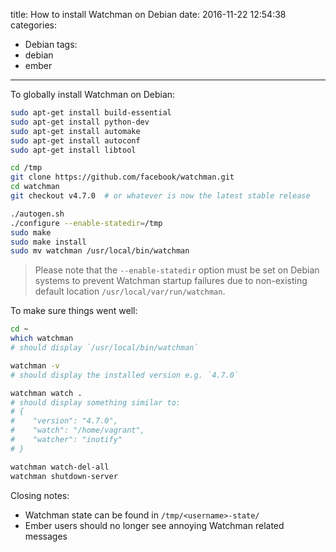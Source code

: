 title: How to install Watchman on Debian
date: 2016-11-22 12:54:38
categories:
- Debian
tags:
- debian
- ember
---

To globally install Watchman on Debian:

```bash
sudo apt-get install build-essential
sudo apt-get install python-dev
sudo apt-get install automake
sudo apt-get install autoconf
sudo apt-get install libtool

cd /tmp
git clone https://github.com/facebook/watchman.git
cd watchman
git checkout v4.7.0  # or whatever is now the latest stable release

./autogen.sh
./configure --enable-statedir=/tmp
sudo make
sudo make install
sudo mv watchman /usr/local/bin/watchman
```

> Please note that the `--enable-statedir` option must be set on
> Debian systems to prevent Watchman startup failures due to
> non-existing default location `/usr/local/var/run/watchman`.

To make sure things went well:

```bash
cd ~
which watchman
# should display `/usr/local/bin/watchman`

watchman -v
# should display the installed version e.g. `4.7.0`

watchman watch .
# should display something similar to:
# {
#    "version": "4.7.0",
#    "watch": "/home/vagrant",
#    "watcher": "inotify"
# }

watchman watch-del-all
watchman shutdown-server
```

Closing notes:

- Watchman state can be found in `/tmp/<username>-state/`
- Ember users should no longer see annoying Watchman related messages
